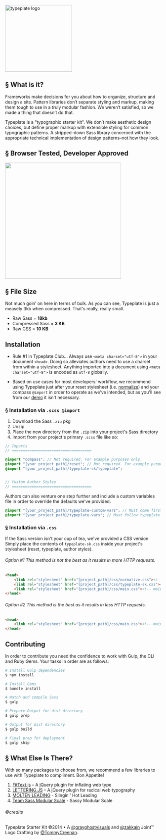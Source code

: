 <a href="//typeplate.com"><img src="http://typeplate.com/img/logo.png" alt="typeplate logo" width="216" height="216"></a>

## &sect; What is it?
Frameworks make decisions for you about how to organize, structure and design a site. Pattern libraries don&rsquo;t separate styling and markup, making them tough to use in a truly modular fashion. We weren&rsquo;t satisfied, so we made a thing that doesn&rsquo;t do that.

Typeplate is a "typographic starter kit". We don&rsquo;t make aesthetic design choices, but define proper markup with extensible styling for common typographic patterns. A stripped&ndash;down Sass library concerned with the appropriate technical implementation of design patterns&ndash;not how they look.

## &sect; Browser Tested, Developer Approved
<img src="https://raw.github.com/paulirish/browser-logos/master/main-desktop.png" alt="" width="375">

## &sect; File Size
Not much goin&rsquo; on here in terms of bulk. As you can see, Typeplate is just a measely 3kb when compressed. That's really, really small.

- Raw Sass = **18kb**
- Compressed Sass = **3 KB**
- Raw CSS = **10 KB**

## Installation

- Rule #1 in Typeplate Club… Always use ``<meta charset="utf-8">`` in your document ``<head>``. Doing so alleviates authors need to use a charset from within a stylesheet. Anything imported into a document using ``<meta charset="utf-8">`` is encoded as ``utf-8`` globally.

- Based on use cases for most developers' workflow, we recommend using Typeplate just after your reset stylesheet (i.e. [normalize](http://necolas.github.com/normalize.css)) and your compass ``@import`` in order to operate as we've intended, but as you'll see from our <a href="http://typeplate.com/demo">demo</a> it isn't necessary.

### &sect; Installation via ``.scss @import``

1. Download the Sass ``.zip`` pkg
2. Unzip
3. Place the new directory from the ``.zip`` into your project's Sass directory
4. Import from your project's primary ``.scss`` file like so:

```scss
// Imports
// ====================================

@import "compass"; // Not required. For example purposes only.
@import "[your_project_path]/reset"; // Not required. For example purposes only.
@import "[your_project_path]/typeplate-sk/typeplate";


// Custom Author Styles
// ====================================
```

Authors can also venture one step further and include a custom variables file in order to override the defaults we've provided.

```scss
@import "[your_project_path]/typeplate-custom-vars"; // Must come first
@import "[your_project_path]/typeplate-vars"; // Must follow typeplate-custom-vars
```

### &sect; Installation via ``.css``

If the Sass version isn't your cup of tea, we've provided a CSS version. Simply place the contents of ``typeplate-sk.css`` inside your project's stylesheet (reset, typeplate, author styles).

###### Option #1 This method is not the best as it results in more HTTP requests.
```html
<head>
    <link rel="stylesheet" href="[project_path]/css/normalize.css"><!-- Reset of your choice (optional). We like normalize even though it's not a reset -->
    <link rel="stylesheet" href="[project_path]/css/typeplate-sk.css"><!-- typeplate styles -->
    <link rel="stylesheet" href="[project_path]/css/main.css"><!-- main stylesheet -->
</head>
```

###### Option #2 This method is the best as it results in less HTTP requests.

```html
<head>
    <link rel="stylesheet" href="[project_path]/css/main.css"><!-- main stylesheet with typeplate-sk.css inside -->
</head>
```

## Contributing

In order to contribute you need the confidence to work with Gulp, the CLI and Ruby Gems. Your tasks in order are as follows:

```bash
# Install Gulp dependencies
$ npm install

# Install Gems
$ bundle install

# Watch and compile Sass
$ gulp

# Prepare Output for dist directory
$ gulp prep

# Output for dist directory
$ gulp build

# Final prep for deployment
$ gulp ship
```

## &sect; What Else Is There?
With so many packages to choose from, we recommend a few libraries to use with Typeplate to compliment. Bon Appetite!

1. [FitText.js](http://fittextjs.com) &ndash; A jQuery plugin for inflating web type
2. [LETTERING.JS](http://letteringjs.com) &ndash; A jQuery plugin for radical web typography
3. [MOLTEN LEADING](https://github.com/Wilto/Molten-Leading) - Slingin &rsquo; Hot Leading
4. [Team Sass Modular Scale](https://github.com/Team-Sass/modular-scale) - Sassy Modular Scale

###### ©credits
Typeplate Starter Kit &copy;2014 &bull; A [@grayghostvisuals](https://twitter.com/gryghostvisuals) and [@zakkain](https://twitter.com/zakkain) Joint™
Logo Crafting by [@TommyCreenan](https://twitter.com/TommyCreenan).